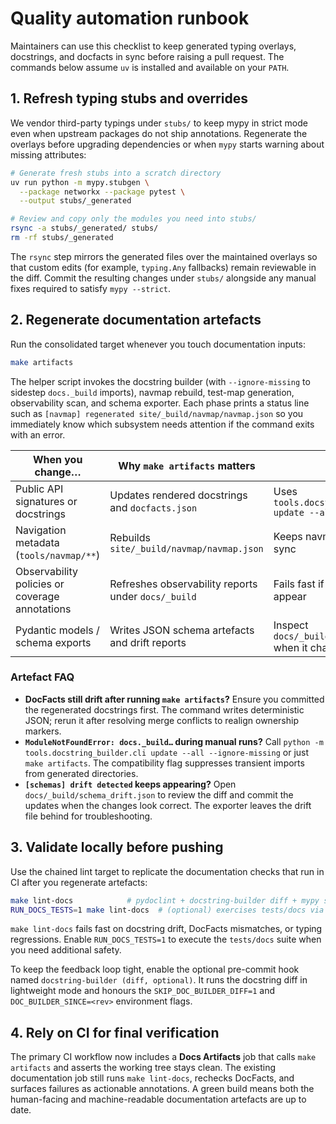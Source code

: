 # Quality automation runbook

Maintainers can use this checklist to keep generated typing overlays, docstrings,
and docfacts in sync before raising a pull request. The commands below assume
`uv` is installed and available on your `PATH`.

## 1. Refresh typing stubs and overrides

We vendor third-party typings under `stubs/` to keep mypy in strict mode even
when upstream packages do not ship annotations. Regenerate the overlays before
upgrading dependencies or when `mypy` starts warning about missing attributes:

```bash
# Generate fresh stubs into a scratch directory
uv run python -m mypy.stubgen \
  --package networkx --package pytest \
  --output stubs/_generated

# Review and copy only the modules you need into stubs/
rsync -a stubs/_generated/ stubs/
rm -rf stubs/_generated
```

The `rsync` step mirrors the generated files over the maintained overlays so
that custom edits (for example, `typing.Any` fallbacks) remain reviewable in the
diff. Commit the resulting changes under `stubs/` alongside any manual fixes
required to satisfy `mypy --strict`.

## 2. Regenerate documentation artefacts

Run the consolidated target whenever you touch documentation inputs:

```bash
make artifacts
```

The helper script invokes the docstring builder (with
`--ignore-missing` to sidestep `docs._build` imports), navmap rebuild,
test-map generation, observability scan, and schema exporter. Each phase prints
a status line such as `[navmap] regenerated site/_build/navmap/navmap.json` so
you immediately know which subsystem needs attention if the command exits with
an error.

| When you change…                                   | Why `make artifacts` matters                         | Notes |
| -------------------------------------------------- | ---------------------------------------------------- | ----- |
| Public API signatures or docstrings                | Updates rendered docstrings and `docfacts.json`      | Uses `tools.docstring_builder.cli update --all`
| Navigation metadata (`tools/navmap/**`)             | Rebuilds `site/_build/navmap/navmap.json`            | Keeps navmaps/test maps in sync |
| Observability policies or coverage annotations     | Refreshes observability reports under `docs/_build`  | Fails fast if new lint errors appear |
| Pydantic models / schema exports                   | Writes JSON schema artefacts and drift reports       | Inspect `docs/_build/schema_drift.json` when it changes |

### Artefact FAQ

- **DocFacts still drift after running `make artifacts`?** Ensure you committed
  the regenerated docstrings first. The command writes deterministic JSON; rerun
  it after resolving merge conflicts to realign ownership markers.
- **`ModuleNotFoundError: docs._build…` during manual runs?** Call
  `python -m tools.docstring_builder.cli update --all --ignore-missing` or just
  `make artifacts`. The compatibility flag suppresses transient imports from
  generated directories.
- **`[schemas] drift detected` keeps appearing?** Open
  `docs/_build/schema_drift.json` to review the diff and commit the updates when
  the changes look correct. The exporter leaves the drift file behind for
  troubleshooting.

## 3. Validate locally before pushing

Use the chained lint target to replicate the documentation checks that run in
CI after you regenerate artefacts:

```bash
make lint-docs            # pydoclint + docstring-builder diff + mypy strict
RUN_DOCS_TESTS=1 make lint-docs  # (optional) exercises tests/docs via pytest
```

`make lint-docs` fails fast on docstring drift, DocFacts mismatches, or typing
regressions. Enable `RUN_DOCS_TESTS=1` to execute the `tests/docs` suite when
you need additional safety.

To keep the feedback loop tight, enable the optional pre-commit hook named
`docstring-builder (diff, optional)`. It runs the docstring diff in lightweight
mode and honours the `SKIP_DOC_BUILDER_DIFF=1` and
`DOC_BUILDER_SINCE=<rev>` environment flags.

## 4. Rely on CI for final verification

The primary CI workflow now includes a **Docs Artifacts** job that calls
`make artifacts` and asserts the working tree stays clean. The existing
documentation job still runs `make lint-docs`, rechecks DocFacts, and surfaces
failures as actionable annotations. A green build means both the human-facing
and machine-readable documentation artefacts are up to date.
